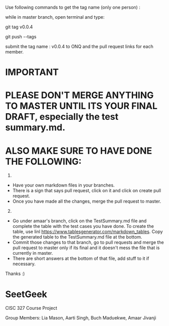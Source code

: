 Use following commands to get the tag name (only one person) :

while in master branch, open terminal and type: 

  git tag v0.0.4
  
  git push --tags

submit the tag name : v0.0.4 to ONQ and the pull request links for each member. 

# IMPORTANT
# PLEASE DON'T MERGE ANYTHING TO MASTER UNTIL ITS YOUR FINAL DRAFT, especially the test summary.md. 

# ALSO MAKE SURE TO HAVE DONE THE FOLLOWING: 
1.
- Have your own markdown files in your branches.
- There is a sign that says pull request, click on it and click on create pull request. 
- Once you have made all the changes, merge the pull request to master.

2. 
- Go under amaar's branch, click on the TestSummary.md file and complete the table with the test cases you have done.
To create the table, use linl https://www.tablesgenerator.com/markdown_tables. Copy the generated table to the TestSummary.md file at the bottom.
- Commit those changes to that branch, go to pull requests and merge the pull request to master only if its final
and it doesn't mess the file that is currently in master. 
- There are short answers at the bottom of that file, add stuff to it if necessary. 

Thanks :) 

# SeetGeek

CISC 327 Course Project

Group Members: Lia Mason, Aarti Singh, Buch Maduekwe, Amaar Jivanji
